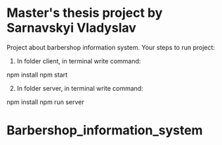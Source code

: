 # Master's thesis project by Sarnavskyi Vladyslav

Project about barbershop information system. Your steps to run project:

1) In folder client, in terminal write command: 

npm install
npm start

2) In folder server, in terminal write command: 

npm install
npm run server

# Barbershop_information_system
